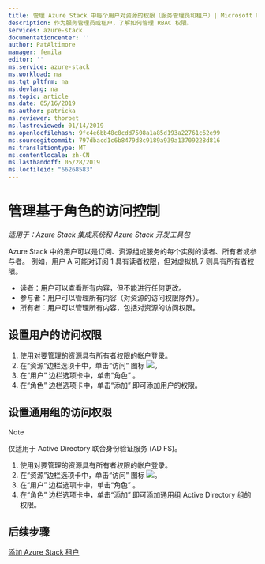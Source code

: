 ```yaml
---
title: 管理 Azure Stack 中每个用户对资源的权限（服务管理员和租户）| Microsoft Docs
description: 作为服务管理员或租户，了解如何管理 RBAC 权限。
services: azure-stack
documentationcenter: ''
author: PatAltimore
manager: femila
editor: ''
ms.service: azure-stack
ms.workload: na
ms.tgt_pltfrm: na
ms.devlang: na
ms.topic: article
ms.date: 05/16/2019
ms.author: patricka
ms.reviewer: thoroet
ms.lastreviewed: 01/14/2019
ms.openlocfilehash: 9fc4e6bb48c8cdd7508a1a85d193a22761c62e99
ms.sourcegitcommit: 797dbacd1c6b8479d8c9189a939a13709228d816
ms.translationtype: MT
ms.contentlocale: zh-CN
ms.lasthandoff: 05/28/2019
ms.locfileid: "66268583"
---
```

# <a name="manage-role-based-access-control"></a>管理基于角色的访问控制

*适用于：Azure Stack 集成系统和 Azure Stack 开发工具包*

Azure Stack 中的用户可以是订阅、资源组或服务的每个实例的读者、所有者或参与者。 例如，用户 A 可能对订阅 1 具有读者权限，但对虚拟机 7 则具有所有者权限。

 - 读者：用户可以查看所有内容，但不能进行任何更改。
 - 参与者：用户可以管理所有内容（对资源的访问权限除外）。
 - 所有者：用户可以管理所有内容，包括对资源的访问权限。

## <a name="set-access-permissions-for-a-user"></a>设置用户的访问权限

1. 使用对要管理的资源具有所有者权限的帐户登录。
2. 在“资源”边栏选项卡中，单击“访问”  图标 ![](media/azure-stack-manage-permissions/image1.png)。
3. 在“用户”  边栏选项卡中，单击“角色”  。
4. 在“角色”  边栏选项卡中，单击“添加”  即可添加用户的权限。

## <a name="set-access-permissions-for-a-universal-group"></a>设置通用组的访问权限 

> [!Note]
> 仅适用于 Active Directory 联合身份验证服务 (AD FS)。

1. 使用对要管理的资源具有所有者权限的帐户登录。
2. 在“资源”边栏选项卡中，单击“访问”  图标 ![](media/azure-stack-manage-permissions/image1.png)。
3. 在“用户”  边栏选项卡中，单击“角色”  。
4. 在“角色”  边栏选项卡中，单击“添加”  即可添加通用组 Active Directory 组的权限。

## <a name="next-steps"></a>后续步骤

[添加 Azure Stack 租户](azure-stack-add-new-user-aad.md)